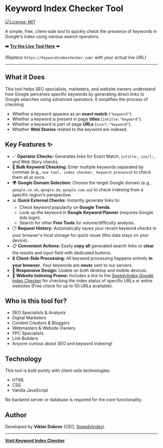 # Keyword Index Checker Tool

[![License: MIT](https://img.shields.io/badge/License-MIT-yellow.svg)](https://opensource.org/licenses/MIT) <!-- Optional: Add a license badge if you have one -->

A simple, free, client-side tool to quickly check the presence of keywords in Google's index using various search operators.

**➡️ [Try the Live Tool Here](https://keywordindexchecker.com/) ⬅️**

*(Replace `https://keywordindexchecker.com/` with your actual live URL)*

---

<!-- Optional: Add a screenshot here -->
<!-- ![Screenshot of Keyword Index Checker](link/to/your/screenshot.png) -->

## What it Does

This tool helps SEO specialists, marketers, and website owners understand how Google perceives specific keywords by generating direct links to Google searches using advanced operators. It simplifies the process of checking:

*   Whether a keyword appears as an **exact match** (`"keyword"`).
*   Whether a keyword is present in page **titles** (`intitle:"keyword"`).
*   Whether a keyword is part of page **URLs** (`inurl:"keyword"`).
*   Whether **Web Stories** related to the keyword are indexed.

## Key Features ✨

*   ✅ **Operator Checks:** Generates links for Exact Match, `intitle:`, `inurl:`, and Web Story checks.
*   🔢 **Bulk Keyword Checking:** Enter multiple keywords separated by commas (e.g., `seo tool, index checker, keyword presence`) to check them all at once.
*   🌍 **Google Domain Selection:** Choose the target Google domain (e.g., `google.co.uk`, `google.de`, `google.com.au`) to check indexing from a specific region's perspective.
*   📊 **Quick External Checks:** Instantly generate links to:
    *   Check keyword popularity on **Google Trends**.
    *   Look up the keyword in **Google Keyword Planner** (requires Google Ads login).
    *   Search for other **Free Tools** for volume/difficulty analysis.
*   🕒 **Request History:** Automatically saves your recent keyword checks in your browser's local storage for quick reuse (this data stays on your device).
*   📋 **Convenient Actions:** Easily **copy all** generated search links or **clear** the results and input field with dedicated buttons.
*   🔒 **Client-Side Processing:** All keyword processing happens entirely **in your browser**. Your keywords are **never** sent to our servers.
*   📱 **Responsive Design:** Usable on both desktop and mobile devices.
*   🚀 **Website Indexing Promo:** Includes a link to the [SpeedyIndex Google Index Checker](https://en.speedyindex.com/google-index-checker/) for checking the index status of specific URLs or entire websites (Free check for up to 50 URLs available).

## Who is this tool for?

*   SEO Specialists & Analysts
*   Digital Marketers
*   Content Creators & Bloggers
*   Webmasters & Website Owners
*   PPC Specialists
*   Link Builders
*   Anyone curious about SEO and keyword indexing!

## Technology

This tool is built purely with client-side technologies:
*   HTML
*   CSS
*   Vanilla JavaScript

No backend server or database is required for the core functionality.

## Author

Developed by **Viktor Dobrov** (CEO, [SpeedyIndex](https://en.speedyindex.com/)).

---

**[Visit Keyword Index Checker](https://keywordindexchecker.com/)**
